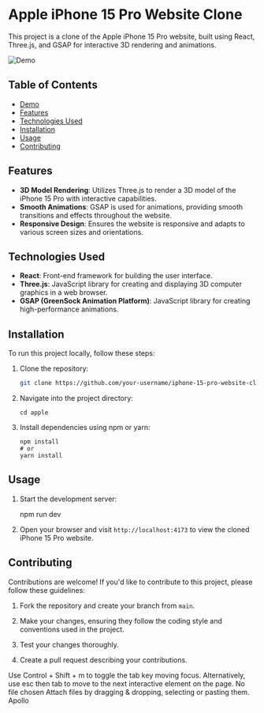 

# Apple iPhone 15 Pro Website Clone

This project is a clone of the Apple iPhone 15 Pro website, built using React, Three.js, and GSAP for interactive 3D rendering and animations.

![Demo](demo.gif)

## Table of Contents

- [Demo](#demo)
- [Features](#features)
- [Technologies Used](#technologies-used)
- [Installation](#installation)
- [Usage](#usage)
- [Contributing](#contributing)


## Features

- **3D Model Rendering**: Utilizes Three.js to render a 3D model of the iPhone 15 Pro with interactive capabilities.
- **Smooth Animations**: GSAP is used for animations, providing smooth transitions and effects throughout the website.
- **Responsive Design**: Ensures the website is responsive and adapts to various screen sizes and orientations.

## Technologies Used

- **React**: Front-end framework for building the user interface.
- **Three.js**: JavaScript library for creating and displaying 3D computer graphics in a web browser.
- **GSAP (GreenSock Animation Platform)**: JavaScript library for creating high-performance animations.

## Installation

To run this project locally, follow these steps:

1. Clone the repository:

   ```bash
   git clone https://github.com/your-username/iphone-15-pro-website-clone.git
   ```

2. Navigate into the project directory:

   ```
   cd apple
   ```

3. Install dependencies using npm or yarn:

   ```
   npm install
   # or
   yarn install
   ```

## Usage

1. Start the development server:

   npm run dev

2. Open your browser and visit `http://localhost:4173` to view the cloned iPhone 15 Pro website.

## Contributing

Contributions are welcome! If you'd like to contribute to this project, please follow these guidelines:

1. Fork the repository and create your branch from `main`.

2. Make your changes, ensuring they follow the coding style and conventions used in the project.

3. Test your changes thoroughly.

4. Create a pull request describing your contributions.


Use Control + Shift + m to toggle the tab key moving focus. Alternatively, use esc then tab to move to the next interactive element on the page.
No file chosen
Attach files by dragging & dropping, selecting or pasting them.
Apollo
